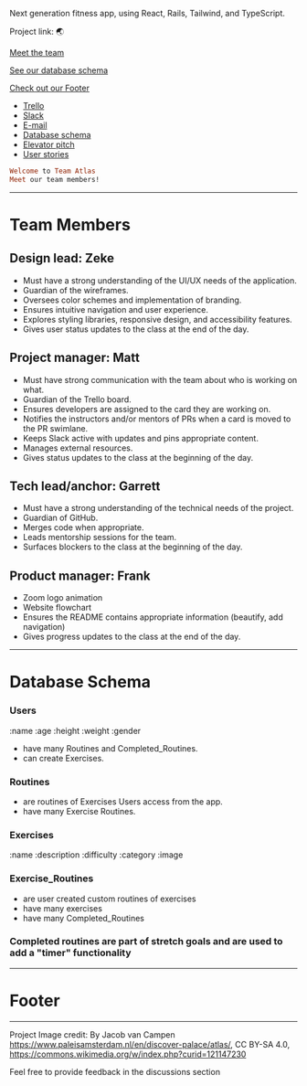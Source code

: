 Next generation fitness app, using React, Rails, Tailwind, and TypeScript.

Project link: :earth_asia:

[Meet the team](#team-members)

[See our database schema](#database-schema)

[Check out our Footer](#footer)

- [Trello](https://trello.com/b/3rkEvjWA/atlas)
- [Slack](https://app.slack.com/client/T04B40L2C/C04JP9SFVLK)
- [E-mail](mailto:atlascapstone@gmail.com)
- [Database schema](https://docs.google.com/document/d/120WrZ5LZB7vedFtjZQTNwbVa-6HexhsKH7_FsS0D6Qo/edit?usp=sharing)
- [Elevator pitch](https://docs.google.com/document/d/1WqmMvFAsR7GZbPTTVP2ReWBhZAY786r3GGlNZy6b8vU/edit?usp=sharing)
- [User stories](https://docs.google.com/document/d/1iiF90WB4jrryqv8C88z0grxlvLB40FSURUGxH7U6ock/edit?usp=share_link)

``` ruby
Welcome to Team Atlas
Meet our team members!
```

---
# Team Members
## Design lead: Zeke
- Must have a strong understanding of the UI/UX needs of the application.
- Guardian of the wireframes.
- Oversees color schemes and implementation of branding.
- Ensures intuitive navigation and user experience.
- Explores styling libraries, responsive design, and accessibility features.
- Gives user status updates to the class at the end of the day.


## Project manager: Matt
- Must have strong communication with the team about who is working on what.
- Guardian of the Trello board.
- Ensures developers are assigned to the card they are working on.
- Notifies the instructors and/or mentors of PRs when a card is moved to the PR swimlane.
- Keeps Slack active with updates and pins appropriate content.
- Manages external resources.
- Gives status updates to the class at the beginning of the day.
 
 
## Tech lead/anchor: Garrett
- Must have a strong understanding of the technical needs of the project.
- Guardian of GitHub.
- Merges code when appropriate.
- Leads mentorship sessions for the team.
- Surfaces blockers to the class at the beginning of the day.


## Product manager: Frank
- Zoom logo animation
- Website flowchart
- Ensures the README contains appropriate information (beautify, add navigation)
- Gives progress updates to the class at the end of the day.
---
# Database Schema
### Users
:name :age :height :weight :gender
- have many Routines and Completed_Routines.
- can create Exercises.


### Routines
- are routines of Exercises Users access from the app.
- have many Exercise Routines.


### Exercises
:name :description :difficulty :category :image


### Exercise_Routines
- are user created custom routines of exercises
- have many exercises
- have many Completed_Routines


### Completed routines are part of stretch goals and are used to add a "timer" functionality
---
# Footer
---
Project Image credit: By Jacob van Campen
https://www.paleisamsterdam.nl/en/discover-palace/atlas/, CC BY-SA 4.0,
https://commons.wikimedia.org/w/index.php?curid=121147230

Feel free to provide feedback in the discussions section
